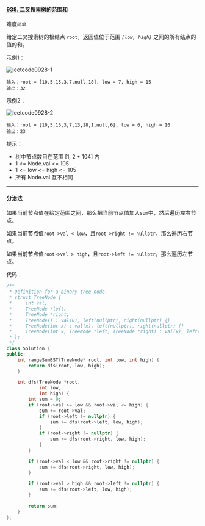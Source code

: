 #### [938. 二叉搜索树的范围和](https://leetcode.cn/problems/range-sum-of-bst/)

难度`简单`

给定二叉搜索树的根结点 `root`，返回值位于范围 *`[low, high]`* 之间的所有结点的值的和。

示例1：

![leetcode0928-1](https://github.com/zeravin/leetcode/blob/main/pic/0938-1.jpg)

```
输入：root = [10,5,15,3,7,null,18], low = 7, high = 15
输出：32
```

示例2：

![leetcode0928-2](https://github.com/zeravin/leetcode/blob/main/pic/0938-2.jpg)

```
输入：root = [10,5,15,3,7,13,18,1,null,6], low = 6, high = 10
输出：23
```

提示：

* 树中节点数目在范围 [1, 2 * 104] 内
* 1 <= Node.val <= 105
* 1 <= low <= high <= 105
* 所有 Node.val 互不相同



---

#### 分治法

如果当前节点值在给定范围之间，那么把当前节点值加入`sum`中，然后遍历左右节点。

如果当前节点值`root->val < low`，且`root->right != nullptr`，那么遍历右节点。

如果当前节点值`root->val > high`，且`root->left != nullptr`，那么遍历左节点。

代码：

```c++
/**
 * Definition for a binary tree node.
 * struct TreeNode {
 *     int val;
 *     TreeNode *left;
 *     TreeNode *right;
 *     TreeNode() : val(0), left(nullptr), right(nullptr) {}
 *     TreeNode(int x) : val(x), left(nullptr), right(nullptr) {}
 *     TreeNode(int x, TreeNode *left, TreeNode *right) : val(x), left(left), right(right) {}
 * };
 */
class Solution {
public:
    int rangeSumBST(TreeNode* root, int low, int high) {
        return dfs(root, low, high);
    }

    int dfs(TreeNode *root,
            int low,
            int high) {
        int sum = 0;
        if (root->val >= low && root->val <= high) {
            sum += root->val;
            if (root->left != nullptr) {
                sum += dfs(root->left, low, high);
            }
            if (root->right != nullptr) {
                sum += dfs(root->right, low, high);
            }
        }

        if (root->val < low && root->right != nullptr) {
            sum += dfs(root->right, low, high);
        }

        if (root->val > high && root->left != nullptr) {
            sum += dfs(root->left, low, high);
        }

        return sum;
    }
};
```